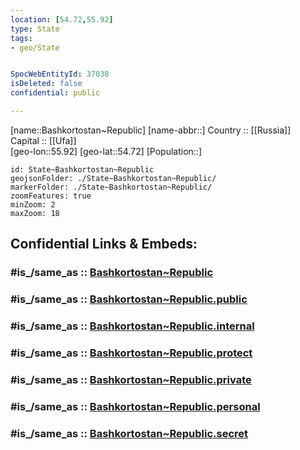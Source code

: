 ```yaml
---
location: [54.72,55.92] 
type: State
tags:
- geo/State


SpocWebEntityId: 37038
isDeleted: false
confidential: public

---
```

[name::Bashkortostan~Republic] 
[name-abbr::] 
Country :: [[Russia]]  
Capital :: [[Ufa]]  
[geo-lon::55.92] 
[geo-lat::54.72] 
[Population::] 



```leaflet
id: State~Bashkortostan~Republic
geojsonFolder: ./State~Bashkortostan~Republic/
markerFolder: ./State~Bashkortostan~Republic/
zoomFeatures: true 
minZoom: 2 
maxZoom: 18
```


## Confidential Links & Embeds: 

### #is_/same_as :: [Bashkortostan~Republic](/_Standards/Earth/Continent/Asia/Asia~North/Asia~Ural/Bashkortostan~Republic.md) 

### #is_/same_as :: [Bashkortostan~Republic.public](/_public/Earth/Continent/Asia/Asia~North/Asia~Ural/Bashkortostan~Republic.public.md) 

### #is_/same_as :: [Bashkortostan~Republic.internal](/_internal/Earth/Continent/Asia/Asia~North/Asia~Ural/Bashkortostan~Republic.internal.md) 

### #is_/same_as :: [Bashkortostan~Republic.protect](/_protect/Earth/Continent/Asia/Asia~North/Asia~Ural/Bashkortostan~Republic.protect.md) 

### #is_/same_as :: [Bashkortostan~Republic.private](/_private/Earth/Continent/Asia/Asia~North/Asia~Ural/Bashkortostan~Republic.private.md) 

### #is_/same_as :: [Bashkortostan~Republic.personal](/_personal/Earth/Continent/Asia/Asia~North/Asia~Ural/Bashkortostan~Republic.personal.md) 

### #is_/same_as :: [Bashkortostan~Republic.secret](/_secret/Earth/Continent/Asia/Asia~North/Asia~Ural/Bashkortostan~Republic.secret.md)

